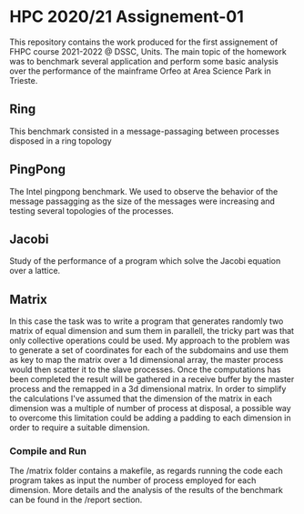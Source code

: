 # HPC 2020/21 Assignement-01
This repository contains the work produced for the first assignement of  FHPC course 2021-2022 @ DSSC, Units. The main topic of the homework was to benchmark several application and perform some basic analysis over the performance of the mainframe Orfeo at Area Science Park in Trieste.
## Ring
This benchmark consisted in a message-passaging between processes disposed in a ring topology
## PingPong
The Intel pingpong benchmark. We used to observe the behavior of the message passagging as the size of the messages were increasing and testing several topologies of the processes. 
## Jacobi
Study of the performance of a program which solve the Jacobi equation over a lattice.
## Matrix
In this case the task was to write a program that generates randomly two matrix of equal dimension and sum them in parallell, the tricky part was that only collective operations could be used. My approach to the problem was to generate a set of coordinates for each of the subdomains and use them as key to map the matrix over a 1d dimensional array, the master process would then scatter it to the slave processes. Once the computations has been completed the result will be gathered in a receive buffer by the master process and the remapped in a 3d dimensional matrix.
In order to simplify the calculations I've assumed that the dimension of the matrix in each dimension was a multiple of number of process at disposal, a possible way to overcome this limitation could be adding a padding to each dimension in order to require a suitable dimension.
### Compile and Run
The /matrix folder contains a makefile, as regards running the code each program takes as input the number of process employed for each dimension.
More details and the analysis of the results of the benchmark can be found in the /report section.


